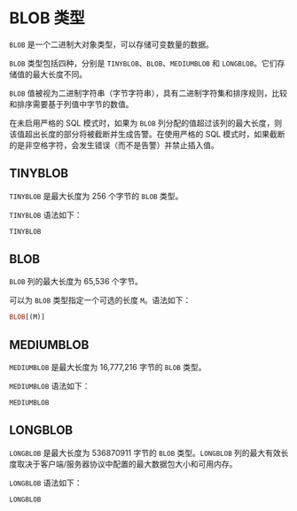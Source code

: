 # BLOB 类型

`BLOB` 是一个二进制大对象类型，可以存储可变数量的数据。

`BLOB` 类型包括四种，分别是 `TINYBLOB`、`BLOB`、`MEDIUMBLOB` 和 `LONGBLOB`。它们存储值的最大长度不同。

`BLOB` 值被视为二进制字符串（字节字符串），具有二进制字符集和排序规则，比较和排序需要基于列值中字节的数值。

在未启用严格的 SQL 模式时，如果为 `BLOB` 列分配的值超过该列的最大长度，则该值超出长度的部分将被截断并生成告警。在使用严格的 SQL 模式时，如果截断的是非空格字符，会发生错误（而不是告警）并禁止插入值。

## TINYBLOB

`TINYBLOB` 是最大长度为 256 个字节的 `BLOB` 类型。

`TINYBLOB` 语法如下：

```sql
TINYBLOB
```

## BLOB

`BLOB` 列的最大长度为 65,536 个字节。

可以为 `BLOB` 类型指定一个可选的长度 `M`。语法如下：

```sql
BLOB[(M)]
```

## MEDIUMBLOB

`MEDIUMBLOB` 是最大长度为 16,777,216 字节的 `BLOB` 类型。

`MEDIUMBLOB` 语法如下：

```sql
MEDIUMBLOB
```

## LONGBLOB

`LONGBLOB` 是最大长度为 536870911 字节的 `BLOB` 类型。`LONGBLOB` 列的最大有效长度取决于客户端/服务器协议中配置的最大数据包大小和可用内存。

`LONGBLOB` 语法如下：

```sql
LONGBLOB
```
